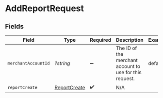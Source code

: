 # AddReportRequest


## Fields

| Field                                                   | Type                                                    | Required                                                | Description                                             | Example                                                 |
| ------------------------------------------------------- | ------------------------------------------------------- | ------------------------------------------------------- | ------------------------------------------------------- | ------------------------------------------------------- |
| `merchantAccountId`                                     | *?string*                                               | :heavy_minus_sign:                                      | The ID of the merchant account to use for this request. | default                                                 |
| `reportCreate`                                          | [ReportCreate](./ReportCreate.md)                       | :heavy_check_mark:                                      | N/A                                                     |                                                         |